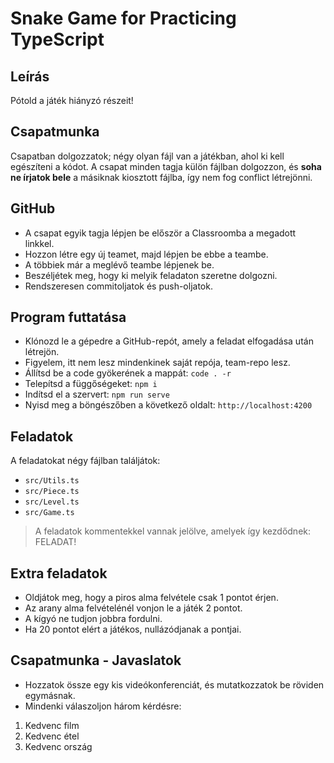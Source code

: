 # Snake Game for Practicing TypeScript

## Leírás
Pótold a játék hiányzó részeit!

## Csapatmunka
Csapatban dolgozzatok; négy olyan fájl van a játékban, ahol ki kell egészíteni 
a kódot. A csapat minden tagja külön fájlban dolgozzon, és __soha ne írjatok 
bele__ a másiknak kiosztott fájlba, így nem fog conflict létrejönni.

## GitHub
- A csapat egyik tagja lépjen be először a Classroomba a megadott linkkel. 
- Hozzon létre egy új teamet, majd lépjen be ebbe a teambe.
- A többiek már a meglévő teambe lépjenek be.
- Beszéljétek meg, hogy ki melyik feladaton szeretne dolgozni.
- Rendszeresen commitoljatok és push-oljatok.

## Program futtatása
- Klónozd le a gépedre a GitHub-repót, amely a feladat elfogadása után létrejön.
- Figyelem, itt nem lesz mindenkinek saját repója, team-repo lesz.
- Állítsd be a code gyökerének a mappát: `code . -r`
- Telepítsd a függőségeket: `npm i`
- Indítsd el a szervert: `npm run serve`
- Nyisd meg a böngészőben a következő oldalt: `http://localhost:4200`

## Feladatok
A feladatokat négy fájlban találjátok:
- `src/Utils.ts`
- `src/Piece.ts`
- `src/Level.ts`
- `src/Game.ts`

> A feladatok kommentekkel vannak jelölve, amelyek így kezdődnek: FELADAT!

## Extra feladatok
- Oldjátok meg, hogy a piros alma felvétele csak 1 pontot érjen.
- Az arany alma felvételénél vonjon le a játék 2 pontot.
- A kígyó ne tudjon jobbra fordulni.
- Ha 20 pontot elért a játékos, nullázódjanak a pontjai.

## Csapatmunka - Javaslatok
- Hozzatok össze egy kis videókonferenciát, és mutatkozzatok be röviden egymásnak.
- Mindenki válaszoljon három kérdésre:
1. Kedvenc film
1. Kedvenc étel
1. Kedvenc ország

